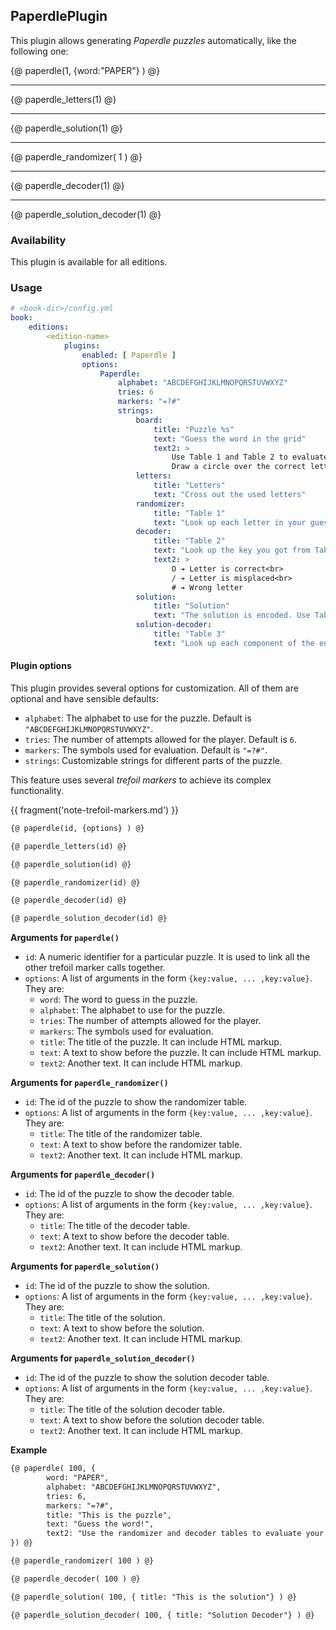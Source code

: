 ## PaperdlePlugin

This plugin allows generating _Paperdle puzzles_ automatically, like the following one:

{@ paperdle(1, {word:"PAPER"} ) @}

* * *

{@ paperdle_letters(1) @}

* * *

{@ paperdle_solution(1) @}

* * *

{@ paperdle_randomizer( 1 ) @}

* * *

{@ paperdle_decoder(1) @}

* * *

{@ paperdle_solution_decoder(1) @}

<div class="clearfix"></div>

### Availability

This plugin is available for all editions.

### Usage

~~~.yaml
# <book-dir>/config.yml
book:
    editions:
        <edition-name>
            plugins:
                enabled: [ Paperdle ]       
                options:
                    Paperdle:
                        alphabet: "ABCDEFGHIJKLMNOPQRSTUVWXYZ"
                        tries: 6
                        markers: "=?#"
                        strings:
                            board:
                                title: "Puzzle %s"
                                text: "Guess the word in the grid"
                                text2: >
                                    Use Table 1 and Table 2 to evaluate each letter in your guess.<br>
                                    Draw a circle over the correct letters, and a line over the misplaced letters.
                            letters:
                                title: "Letters"
                                text: "Cross out the used letters"
                            randomizer:
                                title: "Table 1"
                                text: "Look up each letter in your guess to get the key for Table 2"
                            decoder:
                                title: "Table 2"
                                text: "Look up the key you got from Table 1 to get the letter's evaluation"
                                text2: >
                                    O ➔ Letter is correct<br>
                                    / ➔ Letter is misplaced<br>
                                    # ➔ Wrong letter
                            solution:
                                title: "Solution"
                                text: "The solution is encoded. Use Table 3 to decode it."
                            solution-decoder:
                                title: "Table 3"
                                text: "Look up each component of the encoded solution to decode it"
~~~

#### Plugin options

This plugin provides several options for customization. All of them are optional and have sensible defaults:

- `alphabet`: The alphabet to use for the puzzle. Default is `"ABCDEFGHIJKLMNOPQRSTUVWXYZ"`.
- `tries`: The number of attempts allowed for the player. Default is `6`.
- `markers`: The symbols used for evaluation. Default is `"=?#"`.
- `strings`: Customizable strings for different parts of the puzzle.

This feature uses several *trefoil markers* to achieve its complex functionality.

{{ fragment('note-trefoil-markers.md') }}

~~~.html
{@ paperdle(id, {options} ) @}

{@ paperdle_letters(id) @}

{@ paperdle_solution(id) @}

{@ paperdle_randomizer(id) @}

{@ paperdle_decoder(id) @}

{@ paperdle_solution_decoder(id) @}
~~~

**Arguments for `paperdle()`**

- `id`: A numeric identifier for a particular puzzle. It is used to link all the other trefoil marker calls together.
- `options`: A list of arguments in the form `{key:value, ... ,key:value}`. They are:
    - `word`: The word to guess in the puzzle.
    - `alphabet`: The alphabet to use for the puzzle.
    - `tries`: The number of attempts allowed for the player.
    - `markers`: The symbols used for evaluation.
    - `title`: The title of the puzzle. It can include HTML markup.
    - `text`: A text to show before the puzzle. It can include HTML markup.
    - `text2`: Another text. It can include HTML markup.

**Arguments for `paperdle_randomizer()`**

- `id`: The id of the puzzle to show the randomizer table.
- `options`: A list of arguments in the form `{key:value, ... ,key:value}`. They are:
    - `title`: The title of the randomizer table.
    - `text`: A text to show before the randomizer table.
    - `text2`: Another text. It can include HTML markup.

**Arguments for `paperdle_decoder()`**

- `id`: The id of the puzzle to show the decoder table.
- `options`: A list of arguments in the form `{key:value, ... ,key:value}`. They are:
    - `title`: The title of the decoder table.
    - `text`: A text to show before the decoder table.
    - `text2`: Another text. It can include HTML markup.

**Arguments for `paperdle_solution()`**

- `id`: The id of the puzzle to show the solution.
- `options`: A list of arguments in the form `{key:value, ... ,key:value}`. They are:
    - `title`: The title of the solution.
    - `text`: A text to show before the solution.
    - `text2`: Another text. It can include HTML markup.

**Arguments for `paperdle_solution_decoder()`**

- `id`: The id of the puzzle to show the solution decoder table.
- `options`: A list of arguments in the form `{key:value, ... ,key:value}`. They are:
    - `title`: The title of the solution decoder table.
    - `text`: A text to show before the solution decoder table.
    - `text2`: Another text. It can include HTML markup.

**Example**

~~~.html
{@ paperdle( 100, {
        word: "PAPER",
        alphabet: "ABCDEFGHIJKLMNOPQRSTUVWXYZ",
        tries: 6,
        markers: "=?#",
        title: "This is the puzzle",
        text: "Guess the word!",
        text2: "Use the randomizer and decoder tables to evaluate your guesses."
}) @}

{@ paperdle_randomizer( 100 ) @}

{@ paperdle_decoder( 100 ) @}

{@ paperdle_solution( 100, { title: "This is the solution"} ) @}

{@ paperdle_solution_decoder( 100, { title: "Solution Decoder"} ) @}
~~~